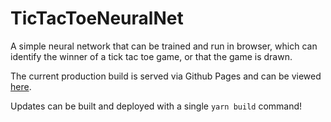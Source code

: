 # TicTacToeNeuralNet
A simple neural network that can be trained and run in browser, which can identify the winner of a tick tac toe game, or that the game is drawn.

The current production build is served via Github Pages and can be viewed [here](a3ventures.dev/tictactoeneuralnet). 

Updates can be built and deployed with a single `yarn build` command!